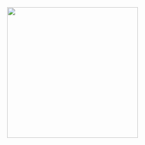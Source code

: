 <div id="header" align="center">
  <img src="https://media.tenor.com/IF2JdxzmyN4AAAAi/coding-girl.gif" width="300"/>
</div>
